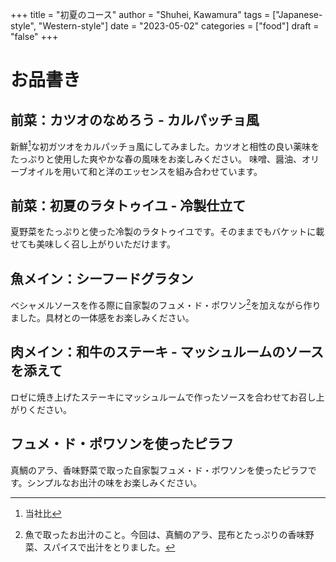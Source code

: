 +++
title = "初夏のコース"
author = "Shuhei, Kawamura"
tags = ["Japanese-style", "Western-style"]
date = "2023-05-02"
categories = ["food"]
draft = "false"
+++

# お品書き

## 前菜：カツオのなめろう - カルパッチョ風

新鮮[^1]な初ガツオをカルパッチョ風にしてみました。カツオと相性の良い薬味をたっぷりと使用した爽やかな春の風味をお楽しみください。
味噌、醤油、オリーブオイルを用いて和と洋のエッセンスを組み合わせています。

[^1]: 当社比

## 前菜：初夏のラタトゥイユ - 冷製仕立て

夏野菜をたっぷりと使った冷製のラタトゥイユです。そのままでもバケットに載せても美味しく召し上がりいただけます。

## 魚メイン：シーフードグラタン

ベシャメルソースを作る際に自家製のフュメ・ド・ポワソン[^2]を加えながら作りました。具材との一体感をお楽しみください。

[^2]: 魚で取ったお出汁のこと。今回は、真鯛のアラ、昆布とたっぷりの香味野菜、スパイスで出汁をとりました。

## 肉メイン：和牛のステーキ - マッシュルームのソースを添えて

ロゼに焼き上げたステーキにマッシュルームで作ったソースを合わせてお召し上がりください。

## フュメ・ド・ポワソンを使ったピラフ

真鯛のアラ、香味野菜で取った自家製フュメ・ド・ポワソンを使ったピラフです。シンプルなお出汁の味をお楽しみください。
